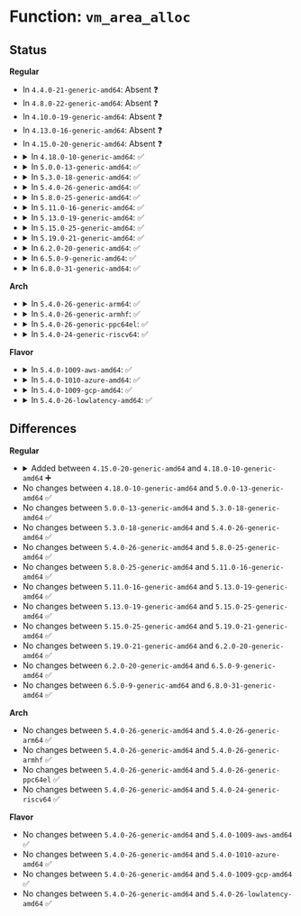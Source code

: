 # Function: <code>vm_area_alloc</code>

## Status
<b>Regular</b>
<ul>
<li>
In <code>4.4.0-21-generic-amd64</code>: Absent ❓
</li>
<li>
In <code>4.8.0-22-generic-amd64</code>: Absent ❓
</li>
<li>
In <code>4.10.0-19-generic-amd64</code>: Absent ❓
</li>
<li>
In <code>4.13.0-16-generic-amd64</code>: Absent ❓
</li>
<li>
In <code>4.15.0-20-generic-amd64</code>: Absent ❓
</li>
<li>
<details>
<summary>In <code>4.18.0-10-generic-amd64</code>: ✅</summary>

```c
struct vm_area_struct * vm_area_alloc(struct mm_struct * mm)
```

```json
{
  "name": "vm_area_alloc",
  "collision_type": "Unique Global",
  "inline_type": "No",
  "funcs": [
    {
      "addr": 18446744071579416048,
      "name": "vm_area_alloc",
      "external": true,
      "loc": "kernel/fork.c:316",
      "file": "kernel/fork.c",
      "inline": "seen, unknown",
      "caller_inline": [],
      "caller_func": [
        "mm/mmap.c:__install_special_mapping",
        "mm/mmap.c:do_brk_flags",
        "mm/mmap.c:mmap_region"
      ]
    }
  ],
  "symbols": [
    {
      "addr": 18446744071579416048,
      "name": "vm_area_alloc",
      "section": ".text",
      "bind": "STB_GLOBAL",
      "size": 68
    }
  ]
}
```
</details>
</li>
<li>
<details>
<summary>In <code>5.0.0-13-generic-amd64</code>: ✅</summary>

```c
struct vm_area_struct * vm_area_alloc(struct mm_struct * mm)
```

```json
{
  "name": "vm_area_alloc",
  "collision_type": "Unique Global",
  "inline_type": "No",
  "funcs": [
    {
      "addr": 18446744071579448544,
      "name": "vm_area_alloc",
      "external": true,
      "loc": "kernel/fork.c:334",
      "file": "kernel/fork.c",
      "inline": "seen, unknown",
      "caller_inline": [],
      "caller_func": [
        "mm/mmap.c:__install_special_mapping",
        "mm/mmap.c:do_brk_flags",
        "mm/mmap.c:mmap_region"
      ]
    }
  ],
  "symbols": [
    {
      "addr": 18446744071579448544,
      "name": "vm_area_alloc",
      "section": ".text",
      "bind": "STB_GLOBAL",
      "size": 87
    }
  ]
}
```
</details>
</li>
<li>
<details>
<summary>In <code>5.3.0-18-generic-amd64</code>: ✅</summary>

```c
struct vm_area_struct * vm_area_alloc(struct mm_struct * mm)
```

```json
{
  "name": "vm_area_alloc",
  "collision_type": "Unique Global",
  "inline_type": "No",
  "funcs": [
    {
      "addr": 18446744071579465200,
      "name": "vm_area_alloc",
      "external": true,
      "loc": "kernel/fork.c:340",
      "file": "kernel/fork.c",
      "inline": "seen, unknown",
      "caller_inline": [],
      "caller_func": [
        "mm/mmap.c:__install_special_mapping",
        "mm/mmap.c:do_brk_flags",
        "mm/mmap.c:mmap_region"
      ]
    }
  ],
  "symbols": [
    {
      "addr": 18446744071579465200,
      "name": "vm_area_alloc",
      "section": ".text",
      "bind": "STB_GLOBAL",
      "size": 87
    }
  ]
}
```
</details>
</li>
<li>
<details>
<summary>In <code>5.4.0-26-generic-amd64</code>: ✅</summary>

```c
struct vm_area_struct * vm_area_alloc(struct mm_struct * mm)
```

```json
{
  "name": "vm_area_alloc",
  "collision_type": "Unique Global",
  "inline_type": "No",
  "funcs": [
    {
      "addr": 18446744071579491504,
      "name": "vm_area_alloc",
      "external": true,
      "loc": "kernel/fork.c:349",
      "file": "kernel/fork.c",
      "inline": "seen, unknown",
      "caller_inline": [],
      "caller_func": [
        "mm/mmap.c:__install_special_mapping",
        "mm/mmap.c:do_brk_flags",
        "mm/mmap.c:mmap_region"
      ]
    }
  ],
  "symbols": [
    {
      "addr": 18446744071579491504,
      "name": "vm_area_alloc",
      "section": ".text",
      "bind": "STB_GLOBAL",
      "size": 87
    }
  ]
}
```
</details>
</li>
<li>
<details>
<summary>In <code>5.8.0-25-generic-amd64</code>: ✅</summary>

```c
struct vm_area_struct * vm_area_alloc(struct mm_struct * mm)
```

```json
{
  "name": "vm_area_alloc",
  "collision_type": "Unique Global",
  "inline_type": "No",
  "funcs": [
    {
      "addr": 18446744071579521728,
      "name": "vm_area_alloc",
      "external": true,
      "loc": "kernel/fork.c:352",
      "file": "kernel/fork.c",
      "inline": "seen, unknown",
      "caller_inline": [],
      "caller_func": [
        "mm/mmap.c:__install_special_mapping",
        "mm/mmap.c:do_brk_flags",
        "mm/mmap.c:mmap_region",
        "fs/exec.c:__bprm_mm_init"
      ]
    }
  ],
  "symbols": [
    {
      "addr": 18446744071579521728,
      "name": "vm_area_alloc",
      "section": ".text",
      "bind": "STB_GLOBAL",
      "size": 90
    }
  ]
}
```
</details>
</li>
<li>
<details>
<summary>In <code>5.11.0-16-generic-amd64</code>: ✅</summary>

```c
struct vm_area_struct * vm_area_alloc(struct mm_struct * mm)
```

```json
{
  "name": "vm_area_alloc",
  "collision_type": "Unique Global",
  "inline_type": "No",
  "funcs": [
    {
      "addr": 18446744071579503072,
      "name": "vm_area_alloc",
      "external": true,
      "loc": "kernel/fork.c:349",
      "file": "kernel/fork.c",
      "inline": "seen, unknown",
      "caller_inline": [],
      "caller_func": [
        "mm/mmap.c:__install_special_mapping",
        "mm/mmap.c:do_brk_flags",
        "mm/mmap.c:mmap_region",
        "fs/exec.c:__bprm_mm_init"
      ]
    }
  ],
  "symbols": [
    {
      "addr": 18446744071579503072,
      "name": "vm_area_alloc",
      "section": ".text",
      "bind": "STB_GLOBAL",
      "size": 90
    }
  ]
}
```
</details>
</li>
<li>
<details>
<summary>In <code>5.13.0-19-generic-amd64</code>: ✅</summary>

```c
struct vm_area_struct * vm_area_alloc(struct mm_struct * mm)
```

```json
{
  "name": "vm_area_alloc",
  "collision_type": "Unique Global",
  "inline_type": "No",
  "funcs": [
    {
      "addr": 18446744071579506544,
      "name": "vm_area_alloc",
      "external": true,
      "loc": "kernel/fork.c:350",
      "file": "kernel/fork.c",
      "inline": "seen, unknown",
      "caller_inline": [],
      "caller_func": [
        "mm/mmap.c:__install_special_mapping",
        "mm/mmap.c:do_brk_flags",
        "mm/mmap.c:mmap_region",
        "fs/exec.c:__bprm_mm_init"
      ]
    }
  ],
  "symbols": [
    {
      "addr": 18446744071579506544,
      "name": "vm_area_alloc",
      "section": ".text",
      "bind": "STB_GLOBAL",
      "size": 90
    }
  ]
}
```
</details>
</li>
<li>
<details>
<summary>In <code>5.15.0-25-generic-amd64</code>: ✅</summary>

```c
struct vm_area_struct * vm_area_alloc(struct mm_struct * mm)
```

```json
{
  "name": "vm_area_alloc",
  "collision_type": "Unique Global",
  "inline_type": "No",
  "funcs": [
    {
      "addr": 18446744071579577248,
      "name": "vm_area_alloc",
      "external": true,
      "loc": "kernel/fork.c:350",
      "file": "kernel/fork.c",
      "inline": "seen, unknown",
      "caller_inline": [],
      "caller_func": [
        "mm/mmap.c:__install_special_mapping",
        "mm/mmap.c:do_brk_flags",
        "mm/mmap.c:mmap_region",
        "fs/exec.c:__bprm_mm_init"
      ]
    }
  ],
  "symbols": [
    {
      "addr": 18446744071579577248,
      "name": "vm_area_alloc",
      "section": ".text",
      "bind": "STB_GLOBAL",
      "size": 90
    }
  ]
}
```
</details>
</li>
<li>
<details>
<summary>In <code>5.19.0-21-generic-amd64</code>: ✅</summary>

```c
struct vm_area_struct * vm_area_alloc(struct mm_struct * mm)
```

```json
{
  "name": "vm_area_alloc",
  "collision_type": "Unique Global",
  "inline_type": "No",
  "funcs": [
    {
      "addr": 18446744071579667872,
      "name": "vm_area_alloc",
      "external": true,
      "loc": "kernel/fork.c:460",
      "file": "kernel/fork.c",
      "inline": "seen, unknown",
      "caller_inline": [],
      "caller_func": [
        "mm/mmap.c:__install_special_mapping",
        "mm/mmap.c:do_brk_flags",
        "mm/mmap.c:mmap_region",
        "fs/exec.c:alloc_bprm"
      ]
    }
  ],
  "symbols": [
    {
      "addr": 18446744071579667872,
      "name": "vm_area_alloc",
      "section": ".text",
      "bind": "STB_GLOBAL",
      "size": 102
    }
  ]
}
```
</details>
</li>
<li>
<details>
<summary>In <code>6.2.0-20-generic-amd64</code>: ✅</summary>

```c
struct vm_area_struct * vm_area_alloc(struct mm_struct * mm)
```

```json
{
  "name": "vm_area_alloc",
  "collision_type": "Unique Global",
  "inline_type": "No",
  "funcs": [
    {
      "addr": 18446744071579787872,
      "name": "vm_area_alloc",
      "external": true,
      "loc": "kernel/fork.c:459",
      "file": "kernel/fork.c",
      "inline": "seen, unknown",
      "caller_inline": [],
      "caller_func": [
        "mm/mmap.c:__install_special_mapping",
        "mm/mmap.c:do_brk_flags",
        "mm/mmap.c:mmap_region",
        "fs/exec.c:alloc_bprm"
      ]
    }
  ],
  "symbols": [
    {
      "addr": 18446744071579787872,
      "name": "vm_area_alloc",
      "section": ".text",
      "bind": "STB_GLOBAL",
      "size": 96
    }
  ]
}
```
</details>
</li>
<li>
<details>
<summary>In <code>6.5.0-9-generic-amd64</code>: ✅</summary>

```c
struct vm_area_struct * vm_area_alloc(struct mm_struct * mm)
```

```json
{
  "name": "vm_area_alloc",
  "collision_type": "Unique Global",
  "inline_type": "No",
  "funcs": [
    {
      "addr": 18446744071579835104,
      "name": "vm_area_alloc",
      "external": true,
      "loc": "kernel/fork.c:486",
      "file": "kernel/fork.c",
      "inline": "seen, unknown",
      "caller_inline": [],
      "caller_func": [
        "mm/mmap.c:__install_special_mapping",
        "mm/mmap.c:do_brk_flags",
        "mm/mmap.c:mmap_region",
        "mm/mmap.c:mmap_region",
        "fs/exec.c:alloc_bprm"
      ]
    }
  ],
  "symbols": [
    {
      "addr": 18446744071579835104,
      "name": "vm_area_alloc",
      "section": ".text",
      "bind": "STB_GLOBAL",
      "size": 175
    }
  ]
}
```
</details>
</li>
<li>
<details>
<summary>In <code>6.8.0-31-generic-amd64</code>: ✅</summary>

```c
struct vm_area_struct * vm_area_alloc(struct mm_struct * mm)
```

```json
{
  "name": "vm_area_alloc",
  "collision_type": "Unique Global",
  "inline_type": "No",
  "funcs": [
    {
      "addr": 18446744071579872880,
      "name": "vm_area_alloc",
      "external": true,
      "loc": "kernel/fork.c:466",
      "file": "kernel/fork.c",
      "inline": "seen, unknown",
      "caller_inline": [],
      "caller_func": [
        "mm/mmap.c:__install_special_mapping",
        "mm/mmap.c:do_brk_flags",
        "mm/mmap.c:mmap_region",
        "fs/exec.c:alloc_bprm"
      ]
    }
  ],
  "symbols": [
    {
      "addr": 18446744071579872880,
      "name": "vm_area_alloc",
      "section": ".text",
      "bind": "STB_GLOBAL",
      "size": 175
    }
  ]
}
```
</details>
</li>
</ul>
<b>Arch</b>
<ul>
<li>
<details>
<summary>In <code>5.4.0-26-generic-arm64</code>: ✅</summary>

```c
struct vm_area_struct * vm_area_alloc(struct mm_struct * mm)
```

```json
{
  "name": "vm_area_alloc",
  "collision_type": "Unique Global",
  "inline_type": "No",
  "funcs": [
    {
      "addr": 18446603336490625192,
      "name": "vm_area_alloc",
      "external": true,
      "loc": "kernel/fork.c:349",
      "file": "kernel/fork.c",
      "inline": "seen, unknown",
      "caller_inline": [],
      "caller_func": [
        "mm/mmap.c:__install_special_mapping",
        "mm/mmap.c:do_brk_flags",
        "mm/mmap.c:mmap_region"
      ]
    }
  ],
  "symbols": [
    {
      "addr": 18446603336490625192,
      "name": "vm_area_alloc",
      "section": ".text",
      "bind": "STB_GLOBAL",
      "size": 140
    }
  ]
}
```
</details>
</li>
<li>
<details>
<summary>In <code>5.4.0-26-generic-armhf</code>: ✅</summary>

```c
struct vm_area_struct * vm_area_alloc(struct mm_struct * mm)
```

```json
{
  "name": "vm_area_alloc",
  "collision_type": "Unique Global",
  "inline_type": "No",
  "funcs": [
    {
      "addr": 3224703388,
      "name": "vm_area_alloc",
      "external": true,
      "loc": "kernel/fork.c:349",
      "file": "kernel/fork.c",
      "inline": "seen, unknown",
      "caller_inline": [],
      "caller_func": [
        "mm/mmap.c:__install_special_mapping",
        "mm/mmap.c:do_brk_flags",
        "mm/mmap.c:mmap_region",
        "fs/exec.c:__do_execve_file"
      ]
    }
  ],
  "symbols": [
    {
      "addr": 3224703388,
      "name": "vm_area_alloc",
      "section": ".text",
      "bind": "STB_GLOBAL",
      "size": 100
    }
  ]
}
```
</details>
</li>
<li>
<details>
<summary>In <code>5.4.0-26-generic-ppc64el</code>: ✅</summary>

```c
struct vm_area_struct * vm_area_alloc(struct mm_struct * mm)
```

```json
{
  "name": "vm_area_alloc",
  "collision_type": "Unique Global",
  "inline_type": "No",
  "funcs": [
    {
      "addr": 13835058055283442768,
      "name": "vm_area_alloc",
      "external": true,
      "loc": "kernel/fork.c:349",
      "file": "kernel/fork.c",
      "inline": "seen, unknown",
      "caller_inline": [],
      "caller_func": [
        "mm/mmap.c:__install_special_mapping",
        "mm/mmap.c:do_brk_flags",
        "mm/mmap.c:mmap_region"
      ]
    }
  ],
  "symbols": [
    {
      "addr": 13835058055283442768,
      "name": "vm_area_alloc",
      "section": ".text",
      "bind": "STB_GLOBAL",
      "size": 140
    }
  ]
}
```
</details>
</li>
<li>
<details>
<summary>In <code>5.4.0-24-generic-riscv64</code>: ✅</summary>

```c
struct vm_area_struct * vm_area_alloc(struct mm_struct * mm)
```

```json
{
  "name": "vm_area_alloc",
  "collision_type": "Unique Global",
  "inline_type": "No",
  "funcs": [
    {
      "addr": 18446743936271381756,
      "name": "vm_area_alloc",
      "external": true,
      "loc": "kernel/fork.c:349",
      "file": "kernel/fork.c",
      "inline": "seen, unknown",
      "caller_inline": [],
      "caller_func": [
        "mm/mmap.c:__install_special_mapping",
        "mm/mmap.c:do_brk_flags",
        "mm/mmap.c:mmap_region",
        "fs/exec.c:__do_execve_file"
      ]
    }
  ],
  "symbols": [
    {
      "addr": 18446743936271381756,
      "name": "vm_area_alloc",
      "section": ".text",
      "bind": "STB_GLOBAL",
      "size": 100
    }
  ]
}
```
</details>
</li>
</ul>
<b>Flavor</b>
<ul>
<li>
<details>
<summary>In <code>5.4.0-1009-aws-amd64</code>: ✅</summary>

```c
struct vm_area_struct * vm_area_alloc(struct mm_struct * mm)
```

```json
{
  "name": "vm_area_alloc",
  "collision_type": "Unique Global",
  "inline_type": "No",
  "funcs": [
    {
      "addr": 18446744071579465168,
      "name": "vm_area_alloc",
      "external": true,
      "loc": "kernel/fork.c:349",
      "file": "kernel/fork.c",
      "inline": "seen, unknown",
      "caller_inline": [],
      "caller_func": [
        "mm/mmap.c:__install_special_mapping",
        "mm/mmap.c:do_brk_flags",
        "mm/mmap.c:mmap_region"
      ]
    }
  ],
  "symbols": [
    {
      "addr": 18446744071579465168,
      "name": "vm_area_alloc",
      "section": ".text",
      "bind": "STB_GLOBAL",
      "size": 87
    }
  ]
}
```
</details>
</li>
<li>
<details>
<summary>In <code>5.4.0-1010-azure-amd64</code>: ✅</summary>

```c
struct vm_area_struct * vm_area_alloc(struct mm_struct * mm)
```

```json
{
  "name": "vm_area_alloc",
  "collision_type": "Unique Global",
  "inline_type": "No",
  "funcs": [
    {
      "addr": 18446744071579394128,
      "name": "vm_area_alloc",
      "external": true,
      "loc": "kernel/fork.c:349",
      "file": "kernel/fork.c",
      "inline": "seen, unknown",
      "caller_inline": [],
      "caller_func": [
        "mm/mmap.c:__install_special_mapping",
        "mm/mmap.c:do_brk_flags",
        "mm/mmap.c:mmap_region"
      ]
    }
  ],
  "symbols": [
    {
      "addr": 18446744071579394128,
      "name": "vm_area_alloc",
      "section": ".text",
      "bind": "STB_GLOBAL",
      "size": 87
    }
  ]
}
```
</details>
</li>
<li>
<details>
<summary>In <code>5.4.0-1009-gcp-amd64</code>: ✅</summary>

```c
struct vm_area_struct * vm_area_alloc(struct mm_struct * mm)
```

```json
{
  "name": "vm_area_alloc",
  "collision_type": "Unique Global",
  "inline_type": "No",
  "funcs": [
    {
      "addr": 18446744071579465088,
      "name": "vm_area_alloc",
      "external": true,
      "loc": "kernel/fork.c:349",
      "file": "kernel/fork.c",
      "inline": "seen, unknown",
      "caller_inline": [],
      "caller_func": [
        "mm/mmap.c:__install_special_mapping",
        "mm/mmap.c:do_brk_flags",
        "mm/mmap.c:mmap_region"
      ]
    }
  ],
  "symbols": [
    {
      "addr": 18446744071579465088,
      "name": "vm_area_alloc",
      "section": ".text",
      "bind": "STB_GLOBAL",
      "size": 87
    }
  ]
}
```
</details>
</li>
<li>
<details>
<summary>In <code>5.4.0-26-lowlatency-amd64</code>: ✅</summary>

```c
struct vm_area_struct * vm_area_alloc(struct mm_struct * mm)
```

```json
{
  "name": "vm_area_alloc",
  "collision_type": "Unique Global",
  "inline_type": "No",
  "funcs": [
    {
      "addr": 18446744071579496832,
      "name": "vm_area_alloc",
      "external": true,
      "loc": "kernel/fork.c:349",
      "file": "kernel/fork.c",
      "inline": "seen, unknown",
      "caller_inline": [],
      "caller_func": [
        "mm/mmap.c:__install_special_mapping",
        "mm/mmap.c:do_brk_flags",
        "mm/mmap.c:mmap_region"
      ]
    }
  ],
  "symbols": [
    {
      "addr": 18446744071579496832,
      "name": "vm_area_alloc",
      "section": ".text",
      "bind": "STB_GLOBAL",
      "size": 87
    }
  ]
}
```
</details>
</li>
</ul>

## Differences
<b>Regular</b>
<ul>
<li>
<details>
<summary>Added between <code>4.15.0-20-generic-amd64</code> and <code>4.18.0-10-generic-amd64</code> ➕</summary>

```c
struct vm_area_struct * vm_area_alloc(struct mm_struct * mm)
```
</details>
</li>
<li>
No changes between <code>4.18.0-10-generic-amd64</code> and <code>5.0.0-13-generic-amd64</code> ✅
</li>
<li>
No changes between <code>5.0.0-13-generic-amd64</code> and <code>5.3.0-18-generic-amd64</code> ✅
</li>
<li>
No changes between <code>5.3.0-18-generic-amd64</code> and <code>5.4.0-26-generic-amd64</code> ✅
</li>
<li>
No changes between <code>5.4.0-26-generic-amd64</code> and <code>5.8.0-25-generic-amd64</code> ✅
</li>
<li>
No changes between <code>5.8.0-25-generic-amd64</code> and <code>5.11.0-16-generic-amd64</code> ✅
</li>
<li>
No changes between <code>5.11.0-16-generic-amd64</code> and <code>5.13.0-19-generic-amd64</code> ✅
</li>
<li>
No changes between <code>5.13.0-19-generic-amd64</code> and <code>5.15.0-25-generic-amd64</code> ✅
</li>
<li>
No changes between <code>5.15.0-25-generic-amd64</code> and <code>5.19.0-21-generic-amd64</code> ✅
</li>
<li>
No changes between <code>5.19.0-21-generic-amd64</code> and <code>6.2.0-20-generic-amd64</code> ✅
</li>
<li>
No changes between <code>6.2.0-20-generic-amd64</code> and <code>6.5.0-9-generic-amd64</code> ✅
</li>
<li>
No changes between <code>6.5.0-9-generic-amd64</code> and <code>6.8.0-31-generic-amd64</code> ✅
</li>
</ul>
<b>Arch</b>
<ul>
<li>
No changes between <code>5.4.0-26-generic-amd64</code> and <code>5.4.0-26-generic-arm64</code> ✅
</li>
<li>
No changes between <code>5.4.0-26-generic-amd64</code> and <code>5.4.0-26-generic-armhf</code> ✅
</li>
<li>
No changes between <code>5.4.0-26-generic-amd64</code> and <code>5.4.0-26-generic-ppc64el</code> ✅
</li>
<li>
No changes between <code>5.4.0-26-generic-amd64</code> and <code>5.4.0-24-generic-riscv64</code> ✅
</li>
</ul>
<b>Flavor</b>
<ul>
<li>
No changes between <code>5.4.0-26-generic-amd64</code> and <code>5.4.0-1009-aws-amd64</code> ✅
</li>
<li>
No changes between <code>5.4.0-26-generic-amd64</code> and <code>5.4.0-1010-azure-amd64</code> ✅
</li>
<li>
No changes between <code>5.4.0-26-generic-amd64</code> and <code>5.4.0-1009-gcp-amd64</code> ✅
</li>
<li>
No changes between <code>5.4.0-26-generic-amd64</code> and <code>5.4.0-26-lowlatency-amd64</code> ✅
</li>
</ul>
